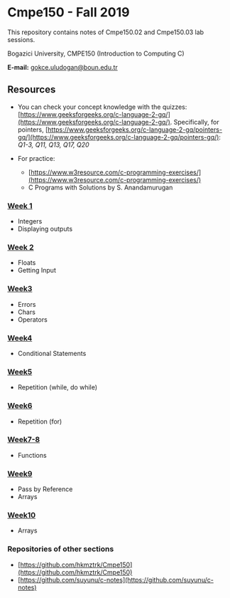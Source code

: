 # Cmpe150 - Fall 2019

This repository contains notes of Cmpe150.02 and Cmpe150.03 lab sessions. 

Bogazici University, CMPE150 (Introduction to Computing C) 

**E-mail:** gokce.uludogan@boun.edu.tr
## Resources
* You can check your concept knowledge with the quizzes: [https://www.geeksforgeeks.org/c-language-2-gq/](https://www.geeksforgeeks.org/c-language-2-gq/). 
Specifically, for pointers, [https://www.geeksforgeeks.org/c-language-2-gq/pointers-gq/](https://www.geeksforgeeks.org/c-language-2-gq/pointers-gq/): 
*Q1-3, Q11, Q13, Q17, Q20*

* For practice: 
  * [https://www.w3resource.com/c-programming-exercises/](https://www.w3resource.com/c-programming-exercises/)
  * C Programs with Solutions by S. Anandamurugan


### [Week 1](week1/)

* Integers
* Displaying outputs

### [Week 2](week2/)

* Floats
* Getting Input

### [Week3](week3/) 

* Errors
* Chars
* Operators

### [Week4](week4/)

* Conditional Statements

### [Week5](week5/) 

* Repetition (while, do while)

### [Week6](week6/)

* Repetition (for)
### [Week7-8](week7-8/)
* Functions

### [Week9](week9/)

- Pass by Reference
- Arrays

### [Week10](week10/)

- Arrays

### Repositories of other sections

* [https://github.com/hkmztrk/Cmpe150](https://github.com/hkmztrk/Cmpe150)  
* [https://github.com/suyunu/c-notes](https://github.com/suyunu/c-notes)
